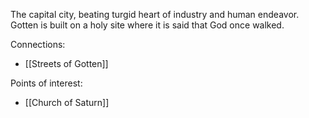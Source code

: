 The capital city, beating turgid heart of industry and human endeavor. Gotten is built on a holy site where it is said that God once walked.

Connections:
- [[Streets of Gotten]]

Points of interest:
- [[Church of Saturn]]